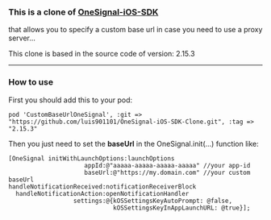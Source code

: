 ### This is a clone of [OneSignal-iOS-SDK](https://github.com/OneSignal/OneSignal-iOS-SDK)

that allows you to specify a custom base url in case you need to use a proxy server...

This clone is based in the source code of version: 2.15.3

----

### How to use

First you should add this to your pod:

`pod 'CustomBaseUrlOneSignal', :git => "https://github.com/luis901101/OneSignal-iOS-SDK-Clone.git", :tag => "2.15.3"`

Then you just need to set the **baseUrl** in the OneSignal.init(...) function like:

```
[OneSignal initWithLaunchOptions:launchOptions
                     appId:@"aaaaa-aaaaa-aaaaa-aaaaa" //your app-id
                     baseUrl:@"https://my.domain.com" //your custom baseUrl  
handleNotificationReceived:notificationReceiverBlock
  handleNotificationAction:openNotificationHandler
                  settings:@{kOSSettingsKeyAutoPrompt: @false,
                             kOSSettingsKeyInAppLaunchURL: @true}];
```
